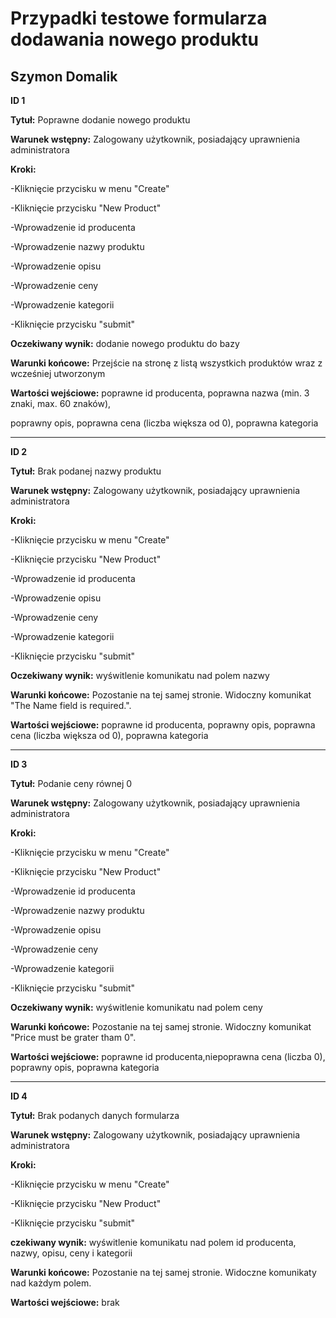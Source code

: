 # Przypadki testowe formularza dodawania nowego produktu

## Szymon Domalik


**ID 1**

**Tytuł:** Poprawne dodanie nowego produktu

**Warunek wstępny:** Zalogowany użytkownik, posiadający uprawnienia administratora

**Kroki:**

-Kliknięcie przycisku w menu "Create"

-Kliknięcie przycisku "New Product"

-Wprowadzenie id producenta

-Wprowadzenie nazwy produktu

-Wprowadzenie opisu

-Wprowadzenie ceny

-Wprowadzenie kategorii

-Kliknięcie przycisku "submit"

**Oczekiwany wynik:** dodanie nowego produktu do bazy

**Warunki końcowe:** Przejście na stronę z listą wszystkich produktów wraz z wcześniej utworzonym

**Wartości wejściowe:** poprawne id producenta, poprawna nazwa (min. 3 znaki, max. 60 znaków), 

poprawny opis, poprawna cena (liczba większa od 0), poprawna kategoria

---

**ID 2**

**Tytuł:** Brak podanej nazwy produktu

**Warunek wstępny:** Zalogowany użytkownik, posiadający uprawnienia administratora

**Kroki:**

-Kliknięcie przycisku w menu "Create"

-Kliknięcie przycisku "New Product"

-Wprowadzenie id producenta

-Wprowadzenie opisu

-Wprowadzenie ceny

-Wprowadzenie kategorii

-Kliknięcie przycisku "submit"

**Oczekiwany wynik:** wyświtlenie komunikatu nad polem nazwy

**Warunki końcowe:** Pozostanie na tej samej stronie. Widoczny komunikat "The Name field is required.".

**Wartości wejściowe:** poprawne id producenta, poprawny opis, poprawna cena (liczba większa od 0), poprawna kategoria

---

**ID 3**

**Tytuł:** Podanie ceny równej 0

**Warunek wstępny:** Zalogowany użytkownik, posiadający uprawnienia administratora

**Kroki:**

-Kliknięcie przycisku w menu "Create"

-Kliknięcie przycisku "New Product"

-Wprowadzenie id producenta

-Wprowadzenie nazwy produktu

-Wprowadzenie opisu

-Wprowadzenie ceny 

-Wprowadzenie kategorii

-Kliknięcie przycisku "submit"

**Oczekiwany wynik:** wyświtlenie komunikatu nad polem ceny

**Warunki końcowe:** Pozostanie na tej samej stronie. Widoczny komunikat "Price must be grater tham 0".

**Wartości wejściowe:** poprawne id producenta,niepoprawna cena (liczba 0), poprawny opis, poprawna kategoria

---

**ID 4**

**Tytuł:** Brak podanych danych formularza

**Warunek wstępny:** Zalogowany użytkownik, posiadający uprawnienia administratora

**Kroki:**

-Kliknięcie przycisku w menu "Create"

-Kliknięcie przycisku "New Product"

-Kliknięcie przycisku "submit"

**czekiwany wynik:** wyświtlenie komunikatu nad polem id producenta, nazwy, opisu, ceny i kategorii

**Warunki końcowe:** Pozostanie na tej samej stronie. Widoczne komunikaty nad każdym polem.

**Wartości wejściowe:** brak


